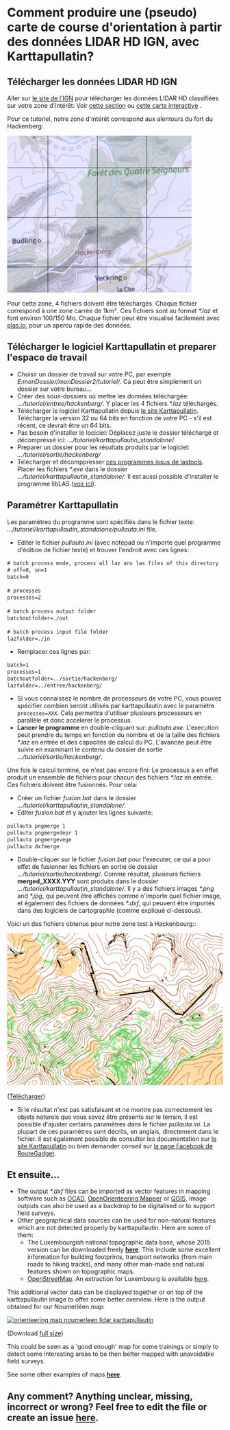# Comment produire une (pseudo) carte de course d'orientation à partir des données LIDAR HD IGN, avec Karttapullatin?


## Télécharger les données LIDAR HD IGN

Aller sur [le site de l'IGN](https://www.ign.fr/) pour télécharger les données LIDAR HD classifiées sur votre zone d'intérêt: Voir [cette section](https://geoservices.ign.fr/lidarhd#telechargementclassifiees) ou [cette carte interactive](https://diffusion-lidarhd.ign.fr/) .

Pour ce tutoriel, notre zone d'intérêt correspond aux alentours du fort du Hackenberg:

![Hackenberg](img/hackenberg.png)

Pour cette zone, 4 fichiers doivent être téléchargés. Chaque fichier correspond à une zone carrée de 1km². Ces fichiers sont au format *\*.laz* et font environ 100/150 Mo. Chaque fichier peut être visualisé facilement avec [plas.io](https://plas.io/), pour un apercu rapide des données.

## Télécharger le logiciel Karttapullatin et preparer l'espace de travail

- Choisir un dossier de travail sur votre PC, par exemple *E:monDossier/monDossier2/tutoriel/*. Ca peut être simplement un dossier sur votre bureau...
- Créer des sous-dossiers où mettre les données téléchargée: *.../tutoriel/entree/hackenberg/*. Y placer les 4 fichiers *\*.laz* téléchargés.
- Télécharger le logiciel Karttapullatin depuis [le site Karttapullatin](http://www.routegadget.net/karttapullautin/). Télécharger la version 32 ou 64 bits en fonction de votre PC - s'il est récent, ce devrait être un 64 bits.
- Pas besoin d'installer le lociciel: Déplacez juste le dossier téléchargé et décompréssé ici: *.../tutoriel/karttapullautin_standalone/*
- Preparer un dossier pour les résultats produits par le logiciel: *.../tutoriel/sortie/hackenberg/*
- Télécharger et décomppresser [ces programmes issus de lastools](https://github.com/jgaffuri/OriMap/raw/master/docs/tutoriel/las_exe.zip). Placer les fichiers *\*.exe* dans le dossier *.../tutoriel/karttapullautin_standalone/*. Il est aussi possible d'installer le programme libLAS ([voir ici](https://liblas.org/osgeo4w.html)).

## Paramétrer Karttapullatin

Les paramètres du programme sont spécifiés dans le fichier texte: *.../tutoriel/karttapullautin_standalone/pullauta.ini* file.

- Editer le fichier *pullauta.ini* (avec notepad ou n'importe quel programme d'édition de fichier texte) et trouver l'endroit avec ces lignes:

```
# batch process mode, process all laz ans las files of this directory
# off=0, on=1  
batch=0

# processes
processes=2

# batch process output folder
batchoutfolder=./out

# batch process input file folder
lazfolder=./in
```

- Remplacer ces lignes par:

```
batch=1
processes=1
batchoutfolder=../sortie/hackenberg/
lazfolder=../entree/hackenberg/
```

- Si vous connaissez le nombre de processeurs de votre PC, vous pouvez spécifier combien seront utilisés par karttapullautin avec le paramètre `processes=XXX`. Cela permettra d'utiliser plusieurs processeurs en parallèle et donc accelerer le processus.
- **Lancer le programme** en double-cliquant sur: *pullauta.exe*. L'execution peut prendre du temps en fonction du nombre et de la taille des fichiers *\*.laz* en entrée et des capacités de calcul du PC. L'avancée peut être suivie en examinant le contenu du dossier de sortie *.../tutoriel/sortie/hackenberg/*.

Une fois le calcul terminé, ce n'est pas encore fini: Le processus a en effet produit un ensemble de fichiers pour chacun des fichiers *\*.laz* en entrée. Ces fichiers doivent être fusionnés. Pour cela:

- Créer un fichier *fusion.bat* dans le dossier *.../tutoriel/karttapullautin_standalone/*.
- Editer *fusion.bat* et y ajouter les lignes suivante:

```
pullauta pngmerge 1
pullauta pngmergedepr 1
pullauta pngmergevege
pullauta dxfmerge
```

- Double-cliquer sur le fichier *fusion.bat* pour l'executer, ce qui a pour effet de fusionner les fichiers en sortie de dossier *.../tutoriel/sortie/hackenberg/*. Comme résultat, plusieurs fichiers **merged_XXXX.YYY** sont produits dans le dossier *.../tutoriel/karttapullautin_standalone/*. Il y a des fichiers images *\*.png* and *\*.jpg*, qui peuvent être affichés comme n'importe quel fichier image, et également des fichiers de données *\*.dxf*, qui peuvent être importés dans des logiciels de cartographie (comme expliqué ci-dessous).

Voici un des fichiers obtenus pour notre zone test à Hackenbourg::

[![orienteering map hackenberg lidar hd ign karttapullautin](img/hackenberg_out.png)](https://raw.githubusercontent.com/jgaffuri/OriMap/master/docs/tutoriel/img/merged_depr.png)

([Télécharger](https://raw.githubusercontent.com/jgaffuri/OriMap/master/docs/tutoriel/img/merged_depr.png))

- Si le résultat n'est pas satisfaisant et ne montre pas correctement les objets naturels que vous savez être présents sur le terrain, il est possible d'ajuster certains paramètres dans le fichier *pullauta.ini*. La plupart de ces paramètres sont décrits, en anglais, directement dans le fichier. Il est également possible de consulter les documentation sur [le site Karttapullatin](http://www.routegadget.net/karttapullautin/) ou bien demander conseil sur [la page Facebook de RouteGadget](https://www.facebook.com/RouteGadget-177518995597572/).

## Et ensuite...




- The output *\*.dxf* files can be imported as vector features in mapping software such as [OCAD](https://www.ocad.com/), [OpenOrienteering Mapper](https://www.openorienteering.org/apps/mapper/) or [QGIS](https://qgis.org/). Image outputs can also be used as a backdrop to be digitalised or to support field surveys.
- Other geographical data sources can be used for non-natural features which are not detected properly by karttapullautin. Here are some of them:
  - The Luxembourgish national topographic data base, whose 2015 version can be downloaded freely [**here**](https://data.public.lu/en/datasets/bd-l-tc-2015/). This include some excellent information for building footprints, transport networks (from main roads to hiking tracks), and many other man-made and natural features shown on topographic maps.
  - [OpenStreetMap](https://www.openstreetmap.org/). An extraction for Luxembourg is available [here](http://download.geofabrik.de/europe/luxembourg.html).

This additional vector data can be displayed together or on top of the karttapullautin image to offer some better overview. Here is the output obtained for our Noumerléen map:

[![orienteering map noumerleen lidar karttapullautin](img/noumer_out_gis.png)](https://github.com/jgaffuri/OriMap/raw/master/docs/lidaroutputs/noumerleen.pdf)

(Download [full size](https://github.com/jgaffuri/OriMap/raw/master/docs/lidaroutputs/noumerleen.pdf))

This could be seen as a 'good enough' map for some trainings or simply to detect some interesting areas to be then better mapped with unavoidable field surveys.

See some other examples of maps [**here**](../lidaroutputs).

## Any comment? Anything unclear, missing, incorrect or wrong? Feel free to edit the file or create an issue [here](https://github.com/jgaffuri/OriMap/issues).
